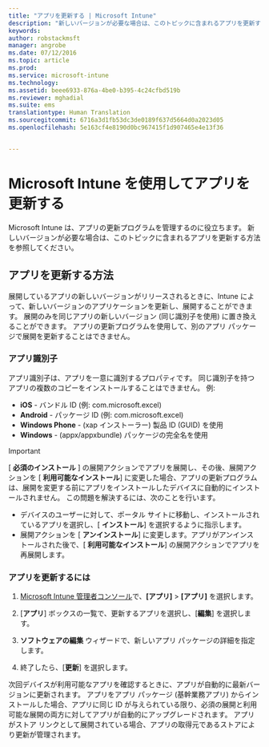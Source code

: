 ```yaml
---
title: "アプリを更新する | Microsoft Intune"
description: "新しいバージョンが必要な場合は、このトピックに含まれるアプリを更新する方法を参照してください。"
keywords: 
author: robstackmsft
manager: angrobe
ms.date: 07/12/2016
ms.topic: article
ms.prod: 
ms.service: microsoft-intune
ms.technology: 
ms.assetid: beee6933-876a-4be0-b395-4c24cfbd519b
ms.reviewer: mghadial
ms.suite: ems
translationtype: Human Translation
ms.sourcegitcommit: 6716a3d1fb53dc3de0189f637d5664d0a2023d05
ms.openlocfilehash: 5e163cf4e8190d0bc967415f1d907465e4e13f36


---
```


# Microsoft Intune を使用してアプリを更新する
Microsoft Intune は、アプリの更新プログラムを管理するのに役立ちます。 新しいバージョンが必要な場合は、このトピックに含まれるアプリを更新する方法を参照してください。

## アプリを更新する方法
展開しているアプリの新しいバージョンがリリースされるときに、Intune によって、新しいバージョンのアプリケーションを更新し、展開することができます。 展開のみを同じアプリの新しいバージョン (同じ識別子を使用) に置き換えることができます。 アプリの更新プログラムを使用して、別のアプリ パッケージで展開を更新することはできません。

### アプリ識別子
アプリ識別子は、アプリを一意に識別するプロパティです。 同じ識別子を持つアプリの複数のコピーをインストールすることはできません。 例:

- **iOS** - バンドル ID (例: com.microsoft.excel)
- **Android** - パッケージ ID (例: com.microsoft.excel)
- **Windows Phone** - (xap インストーラー) 製品 ID (GUID) を使用
- **Windows** - (appx/appxbundle) パッケージの完全名を使用



> [!IMPORTANT]
> [ **必須のインストール** ] の展開アクションでアプリを展開し、その後、展開アクションを [ **利用可能なインストール**] に変更した場合、アプリの更新プログラムは、展開を変更する前にアプリをインストールしたデバイスに自動的にインストールされません。 この問題を解決するには、次のことを行います。
> 
> -   デバイスのユーザーに対して、ポータル サイトに移動し、インストールされているアプリを選択し、[ **インストール**] を選択するように指示します。
> -   展開アクションを [ **アンインストール**] に変更します。アプリがアンインストールされた後で、[ **利用可能なインストール**] の展開アクションでアプリを再展開します。

### アプリを更新するには

1.  [Microsoft Intune 管理者コンソール](https://manage.microsoft.com)で、**[アプリ]** &gt; **[アプリ]** を選択します。

2.  [**アプリ**] ボックスの一覧で、更新するアプリを選択し、[**編集**] を選択します。

3.  **ソフトウェアの編集** ウィザードで、新しいアプリ パッケージの詳細を指定します。

4.  終了したら、[**更新**] を選択します。

次回デバイスが利用可能なアプリを確認するときに、アプリが自動的に最新バージョンに更新されます。
アプリをアプリ パッケージ (基幹業務アプリ) からインストールした場合、アプリに同じ ID が与えられている限り、必須の展開と利用可能な展開の両方に対してアプリが自動的にアップグレードされます。
アプリがストア リンクとして展開されている場合、アプリの取得元であるストアにより更新が管理されます。






<!--HONumber=Jul16_HO4-->


